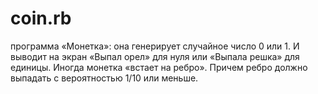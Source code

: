 # coin.rb
программа «Монетка»: она генерирует случайное число 0 или 1. И выводит на экран «Выпал орел» для нуля или «Выпала решка» для единицы.
Иногда монетка «встает на ребро». Причем ребро должно выпадать с вероятностью 1/10 или меньше.
